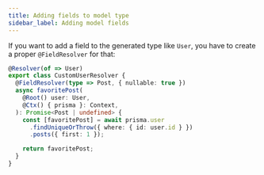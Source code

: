 ```yaml
---
title: Adding fields to model type
sidebar_label: Adding model fields
---
```


If you want to add a field to the generated type like `User`, you have to create a proper `@FieldResolver` for that:

```ts
@Resolver(of => User)
export class CustomUserResolver {
  @FieldResolver(type => Post, { nullable: true })
  async favoritePost(
    @Root() user: User,
    @Ctx() { prisma }: Context,
  ): Promise<Post | undefined> {
    const [favoritePost] = await prisma.user
      .findUniqueOrThrow({ where: { id: user.id } })
      .posts({ first: 1 });

    return favoritePost;
  }
}
```
